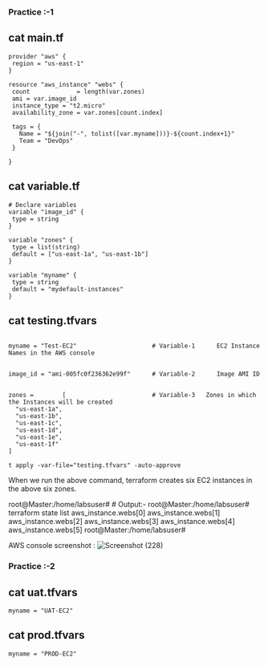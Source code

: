 ### Practice :-1

## cat main.tf 

 ```
 provider "aws" {
  region = "us-east-1"
}

resource "aws_instance" "webs" {
  count             = length(var.zones)
  ami = var.image_id
  instance_type = "t2.micro"
  availability_zone = var.zones[count.index]

  tags = {
    Name = "${join("-", tolist([var.myname]))}-${count.index+1}"
    Team = "DevOps"
  }

}
```


 ## cat variable.tf 
 
 ```
# Declare variables
variable "image_id" {
  type = string
}

variable "zones" { 
  type = list(string)
  default = ["us-east-1a", "us-east-1b"]
}

variable "myname" {
  type = string
  default = "mydefault-instances"
}
```


##  cat testing.tfvars

```

myname = "Test-EC2"                     # Variable-1      EC2 Instance Names in the AWS console  


image_id = "ami-005fc0f236362e99f"      # Variable-2      Image AMI ID 


zones =        [                        # Variable-3   Zones in which the Instances will be created
  "us-east-1a",
  "us-east-1b",
  "us-east-1c",
  "us-east-1d",
  "us-east-1e",
  "us-east-1f"
]

```




```
t apply -var-file="testing.tfvars" -auto-approve
```

When we run the above command, terraform creates six EC2 instances in the above six zones.


root@Master:/home/labsuser# # Output:-
root@Master:/home/labsuser# terraform state list
aws_instance.webs[0]
aws_instance.webs[1]
aws_instance.webs[2]
aws_instance.webs[3]
aws_instance.webs[4]
aws_instance.webs[5]
root@Master:/home/labsuser#


AWS console screenshot : ![Screenshot (228)](https://github.com/user-attachments/assets/9160e2a1-777d-44db-9caa-32386e61a1ec)




### Practice :-2

## cat uat.tfvars

```
myname = "UAT-EC2"
```

## cat prod.tfvars

```
myname = "PROD-EC2"
```



